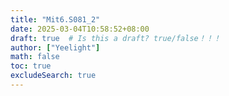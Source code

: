 ```yaml
---
title: "Mit6.S081_2"
date: 2025-03-04T10:58:52+08:00
draft: true  # Is this a draft? true/false！！！
author: ["Yeelight"]
math: false
toc: true
excludeSearch: true
---
```

